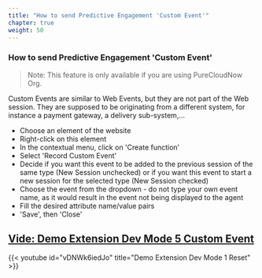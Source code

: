 ```yaml
---
title: "How to send Predictive Engagement 'Custom Event'"
chapter: true
weight: 50
---
```



### How to send Predictive Engagement 'Custom Event'

>Note: This feature is only available if you are using PureCloudNow Org.

Custom Events are similar to Web Events, but they are not part of the Web session. They are supposed to be originating from a different system, for instance a payment gateway, a delivery sub-system,...

- Choose an element of the website
- Right-click on this element
- In the contextual menu, click on 'Create function'
- Select 'Record Custom Event'
- Decide if you want this event to be added to the previous session of the same type (New Session unchecked) or if you want this event to start a new session for the selected type (New Session checked)
- Choose the event from the dropdown - do not type your own event name, as it would result in the event not being displayed to the agent
- Fill the desired attribute name/value pairs
- 'Save', then 'Close'

## [Vide: Demo Extension Dev Mode 5 Custom Event](https://youtu.be/nFqAciPD9bA)
 

{{< youtube id="vDNWk6iedJo" title="Demo Extension Dev Mode 1 Reset" >}}

